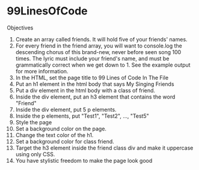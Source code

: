 # 99LinesOfCode
Objectives

1. Create an array called friends. It will hold five of your friends' names.
2. For every friend in the friend array, you will want to console.log the descending chorus of this brand-new, never before seen song 100 times. The lyric must include your friend's name, and must be grammatically correct when we get down to 1. See the example output for more information.
3. In the HTML, set the page title to 99 Lines of Code In The File
4. Put an h1 element in the html body that says My Singing Friends
5. Put a div element in the html body with a class of friend.
6. Inside the div element, put an h3 element that contains the word "Friend"
7. Inside the div element, put 5 p elements.
8. Inside the p elements, put "Test1", "Test2", ..., "Test5"
9. Style the page
10. Set a background color on the page.
11. Change the text color of the h1.
12. Set a background color for class friend.
13. Target the h3 element inside the friend class div and make it uppercase using only CSS.
14. You have stylistic freedom to make the page look good